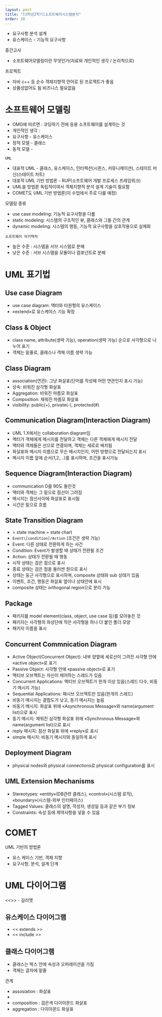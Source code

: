 ```yaml
---
layout: post
title: "[3학년2학기]소프트웨어시스템분석"
order: 20
---
```


* 요구사항 분석 설계
* 유스케이스 - 기능적 요구사항

중간고사
* 소프트웨어모델링이란 무엇인가(자료와 개인적인 생각 / 논리적으로)

프로젝트
* 자바 c++ 등 순수 객체지향적 언어로 된 프로젝트가 좋음
* 상품성없어도 됨 비즈니스 필요없음 


# 소프트웨어 모델링

* OMG에 따르면 : 코딩하기 전에 응용 소프트웨어를 설계하는 것
* 개인적인 생각 : 
* 요구사항 - 유스케이스
* 정적 모델 - 클래스
* 동적 모델 - 

`UML`
* 대표적 UML - 클래스, 유스케이스, 인터렉션(시퀸스, 커뮤니케이션), 스테이트 머신(스테이트 차트)
* 대표적 UML 기반 방법론 - RUP(소프트웨어 개발 프로세스 프레임워크)
* UML을 방법론 독립적이여서 객체지향적 분석 설계 기술이 필요함
* COMET도 UML 기반 방법론(이 수업에서 주로 다룰 예정)

모델링 종류
* use case modeling: 기능적 요구사항을 다룸
* static modeling: 시스템의 구조적인 뷰, 클래스와 그들 간의 관계
* dynamic modeling: 시스템의 행동, 기능적 요구사항을 상호작용으로 실체화

`소프트웨어 아키텍처`
* 높은 수준 : 시스템을 서브 시스템로 분해
* 낮은 수준 : 서브 시스템을 모듈이나 컴포넌트로 분해


# UML 표기법

## Use case Diagram
* use case diagram: 액터와 타원형의 유스케이스
* «extend»로 유스케이스 기능 확장

## Class & Object
* class name, attribute(생략 가능), operation(생략 가능) 순으로 사각형으로 나누어 표기
* 객체는 밑줄로, 클래스나 객체 이름 생략 가능

## Class Diagram
* association(연관): 그냥 화살표(단어를 작성해 어떤 연관인지 표시 가능)
* 상속: 비워진 삼각형 화살표
* Aggregation: 비워진 마름모 화살표
* Composition: 채워진 마름모 화살표
* visibility: public(+), private(-), protected(#)

## Communication Diagram(Interaction Diagram)
* UML 1.X에서는 collaboration diagram임
* 액터가 객체에게 메시지를 전달하고 객체는 다른 객체에게 메시지 전달
* 액터와 객체들은 선으로 연결되며, 객체는 세로로 배치됨
* 화살표와 메시지 이름으로 무슨 메시지인지, 어떤 방향으로 전달되는지 표시
* 메시지 이름 앞에 순서(1,2,...)를 표시하며, 조건을 표시가능

## Sequence Diagram(Interaction Diagram)
* communication D를 90도 돌린것
* 액터와 객체는 그 밑으로 점선이 그려짐
* 메시지는 점선사이에 화살표로 표시됨
* 시간은 밑으로 흐름

## State Transition Diagram
* = state machine = state chart
* `Event\[condition]/Action` (조건은 생략 가능)
* Event: 다른 상태로 전환하게 하는 사건
* Condition: Event가 발생할 때 상태가 전환될 조건
* Action: 상태가 전환될 때 행동
* 시작 상태는 검은 점으로 표시
* 종료 상태는 검은 점을 둘러싼 원으로 표시
* 상태는 둥근 사각형으로 표시하며, composite 상태와 sub 상태가 있음
* 이벤트, 조건, 행동은 화살표 옆이나 상태안에 표시
* composite 상태는 orthogonal region으로 분리 가능

## Package
* 패키지를 model element(class, object, use case 등)를 모아놓은 것
* 패키지는 사각형의 좌상단에 작은 사각형을 하나 더 붙인 폴더 모양
* 패키지 이름을 표시

## Concurrent Commnication Diagram
* Active Object(Concurrent Object): 내부 양옆에 세로선이 그려진 사각형 안에 «active object»로 표기
* Passive Object: 사각형 안에 «passive object»로 표기
* 액티브 오브젝트는 자신이 제어하는 스레드가 있음
* Concurrent Applications: 액티브 오브젝트가 한개 이상 있음(스레드 다수, 비동기 메시지 가능)
* Sequential Applications: 패시브 오브젝트만 있음(한개의 스레드)
* 비동기 메시지는 결합도가 낮고, 동기 메시지는 높음
* 비동기 메시지: 화살표 위에 «Asynchronous Message»와 name(argument list)으로 표시
* 동기 메시지: 채워진 삼각형 화살표 위에 «Synchronous Message»와 name(argument list)으로 표시
* reply 메시지: 점선 화살표 위에 «reply»로 표시
* simple 메시지: 비동기 메시지와 동일하게 표시

## Deployment Diagram
* physical nodes와 physical connections로 physical configuration를 표시

## UML Extension Mechanisms
* Stereotypes: «entity»(DB관련 클래스), «control»(시스템 로직), «boundary»(시스템-외부 인터페이스)
* Tagged Values: 클래스의 설명, 작성자, 생성일 등과 같은 부가 정보
* Constraints: 속성 등에 제약사항을 넣을 수 있음






# COMET

UML 기반의 방법론

* 유스 케이스 기반, 객체 지향 
* 요구사항, 분석, 설계 단계


# UML 다이어그램

<<>> - 길러멧

## 유스케이스 다이어그램

* << extends >>
* << include >>

## 클래스 다이어그램

* 클래스는 박스 안에 속성과 오퍼레이션을 가짐
* 객체는 글자에 밑줄

관계
* assosiation : 화살표
* 
* composition : 검은색 다이아몬드 화살표
* aggregation : 다이아몬드 화살표
